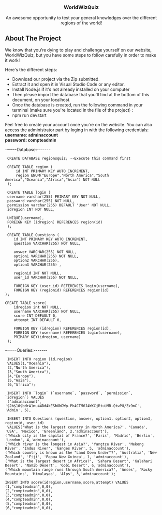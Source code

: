 
<h3 align="center">WorldWizQuiz</h3>

  <p align="center">
    An awesome opportunity to test your general knowledges over the different regions of the world!
</div>

<!-- ABOUT THE PROJECT -->
## About The Project
We know that you're dying to play and challenge yourself on our website, WorldWizQuiz, but you have some steps to follow carefully in order to make it work!

Here's the different steps: 
* Download our project via the Zip submitted.
* Extract it and open it in Visual Studio Code or any editor.
* Install Node.js if it's not already installed on your computer
* Then please import the database that you'll find at the bottom of this document, on your localhost.
* Once the database is created, run the following command in your terminal (make sure you're located in the file of the project) : 
* npm run devstart

Feel free to create your account once you're on the website.
You can also access the administrator part by loging in with the following credentials:
          <br>
          <strong> username: adminaccount
          <br>
          password: compteadmin</strong>

<p>


------Database:-------

     CREATE DATABASE regionsquiz; --Execute this command first
     
     CREATE TABLE region (
         id INT PRIMARY KEY AUTO_INCREMENT,
         region ENUM("Europe","North America","South America","Oceania","Africa","Asia") NOT NULL
     );
    
     CREATE TABLE login (
     username varchar(255) PRIMARY KEY NOT NULL,
     password varchar(255) NOT NULL,
     permission varchar(255) DEFAULT 'User' NOT NULL,
     idregion INT NOT NULL,

     UNIQUE(username),
     FOREIGN KEY (idregion) REFERENCES region(id)
     );

     CREATE TABLE Questions (
        id INT PRIMARY KEY AUTO_INCREMENT,
        question VARCHAR(255) NOT NULL,
        
        answer VARCHAR(255) NOT NULL,
        option1 VARCHAR(255) NOT NULL,
        option2 VARCHAR(255),
        option3 VARCHAR(255) ,
        
        regionid INT NOT NULL,
        user_id VARCHAR(255) NOT NULL,

        FOREIGN KEY (user_id) REFERENCES login(username),
        FOREIGN KEY (regionid) REFERENCES region(id)
    );

    CREATE TABLE score(
        idregion int NOT NULL,
        username VARCHAR(255) NOT NULL,
        score INT DEFAULT 0,
        attempt INT DEFAULT 0,
    
        FOREIGN KEY (idregion) REFERENCES region(id),
        FOREIGN KEY (username) REFERENCES login(username),
        PRIMARY KEY(idregion, username)
     );


------Queries:-------

     INSERT INTO region (id,region) 
     VALUES(1,"Oceania"),
     (2,"North America"),
     (3,"South America"),
     (4,"Europe"),
     (5,"Asia"),
     (6,"Africa");

     INSERT INTO `login` (`username`, `password`, `permission`, `idregion`) VALUES
     ('adminaccount', '$2b$10$bdrA1nu44Dd4kEShObDWp.Ph4CTM6J4WXCjRtuUMB.QtwPU/Zx9mC', 'Admin', 5),

     INSERT INTO Questions (question, answer, option1, option2, option3, regionid, user_id)
     VALUES('What is the largest country in North America?', 'Canada', 'USA', 'Mexico', 'Greenland', 2,'adminaccount'),
    ('Which city is the capital of France?', 'Paris', 'Madrid', 'Berlin', 'London', 4,'adminaccount'),
    ('Which river is the longest in Asia?', 'Yangtze River', 'Mekong River', 'Indus River', 'Ganges River', 5, 'adminaccount'),
    ('Which country is known as the "Land Down Under"?', 'Australia', 'New Zealand', 'Fiji', 'Papua New Guinea', 1, 'adminaccount'),
    ('What is the largest desert in Africa?', 'Sahara Desert', 'Kalahari Desert', 'Namib Desert', 'Gobi Desert', 6,'adminaccount'),
    ('Which mountain range runs through South America?', 'Andes', 'Rocky Mountains', 'Himalayas', 'Alps', 3,'adminaccount');

    INSERT INTO score(idregion,username,score,attempt) VALUES
    (1,"compteadmin",0,0),
    (2,"compteadmin",0,0),
    (3,"compteadmin",0,0),
    (4,"compteadmin",0,0),
    (5,"compteadmin",0,0),
    (6,"compteadmin",0,0),
    
</p>
